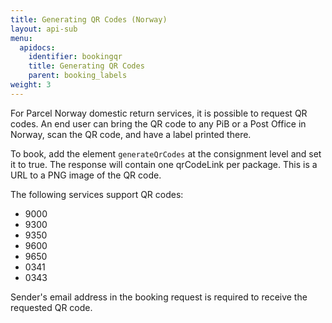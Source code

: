 ```yaml
---
title: Generating QR Codes (Norway)
layout: api-sub
menu:
  apidocs:
    identifier: bookingqr
    title: Generating QR Codes
    parent: booking_labels
weight: 3
---
```


For Parcel Norway domestic return services, it is possible to request QR codes. An end user can bring the QR code to any PiB or a Post Office in Norway, scan the QR code, and have a label printed there.

To book, add the element `generateQrCodes` at the consignment level and set it to true. The response will contain one qrCodeLink per package. This is a URL to a PNG image of the QR code.

The following services support QR codes:

- 9000
- 9300
- 9350
- 9600
- 9650
- 0341
- 0343

Sender's email address in the booking request is required to receive the requested QR code.
